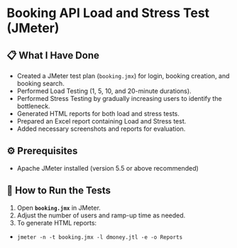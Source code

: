 # Booking API Load and Stress Test (JMeter)

## 📋 What I Have Done

- Created a JMeter test plan (`booking.jmx`) for login, booking creation, and booking search.
- Performed Load Testing (1, 5, 10, and 20-minute durations).
- Performed Stress Testing by gradually increasing users to identify the bottleneck.
- Generated HTML reports for both load and stress tests.
- Prepared an Excel report containing Load and Stress test.
- Added necessary screenshots and reports for evaluation.

## ⚙️ Prerequisites

- Apache JMeter installed (version 5.5 or above recommended)

## 🚀 How to Run the Tests

1. Open **`booking.jmx`** in JMeter.
2. Adjust the number of users and ramp-up time as needed.
3. To generate HTML reports:
- ```jmeter -n -t booking.jmx -l dmoney.jtl -e -o Reports```
